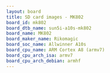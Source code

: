 ```yaml
---
layout: board
title: SD card images - MK802
board_id: mk802
board_dtb_name: sun5i-a10s-mk802
board_name: MK802
board_maker_name: Rikomagic
board_soc_name: Allwinner A10s
board_cpu_name: ARM Cortex A8 (armv7)
board_cpu_arch_isa: armv7
board_cpu_arch_debian: armhf
---
```

